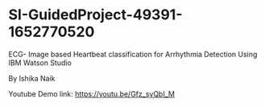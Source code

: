 # SI-GuidedProject-49391-1652770520
ECG- Image based Heartbeat classification for Arrhythmia Detection Using IBM Watson Studio

By Ishika Naik


Youtube Demo link: https://youtu.be/Gfz_syQbI_M

